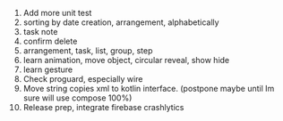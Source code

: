 1. Add more unit test
2. sorting by date creation, arrangement, alphabetically
4. task note
5. confirm delete
6. arrangement, task, list, group, step
7. learn animation, move object, circular reveal, show hide
8. learn gesture
10. Check proguard, especially wire
16. Move string copies xml to kotlin interface. (postpone maybe until Im sure will use compose 100%)
19. Release prep, integrate firebase crashlytics

